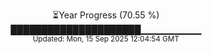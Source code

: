 <p align="center">
⏳Year Progress (70.55 %)<br>
█████████████████████▁▁▁▁▁▁▁▁▁ <br>
<sub>Updated: Mon, 15 Sep 2025 12:04:54 GMT</sub>
</p>

